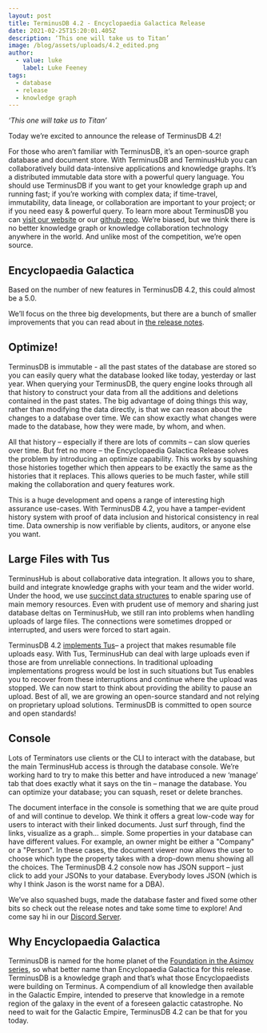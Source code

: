 ```yaml
---
layout: post
title: TerminusDB 4.2 - Encyclopaedia Galactica Release
date: 2021-02-25T15:20:01.405Z
description: ‘This one will take us to Titan’
image: /blog/assets/uploads/4.2_edited.png
author:
  - value: luke
    label: Luke Feeney
tags:
  - database
  - release
  - knowledge graph
---
```

*‘This one will take us to Titan’*

Today we’re excited to announce the release of TerminusDB 4.2!

For those who aren’t familiar with TerminusDB, it’s an open-source graph database and document store. With TerminusDB and TerminusHub you can collaboratively build data-intensive applications and knowledge graphs. It’s a distributed immutable data store with a powerful query language. You should use TerminusDB if you want to get your knowledge graph up and running fast; if you’re working with complex data; if time-travel, immutability, data lineage, or collaboration are important to your project; or if you need easy & powerful query. To learn more about TerminusDB you can [visit our website](https://terminusdb.com/) or our [github repo](https://github.com/terminusdb/terminusdb). We’re biased, but we think there is no better knowledge graph or knowledge collaboration technology anywhere in the world. And unlike most of the competition, we’re open source.

## Encyclopaedia Galactica

Based on the number of new features in TerminusDB 4.2, this could almost be a 5.0.

We’ll focus on the three big developments, but there are a bunch of smaller improvements that you can read about in [the release notes](https://github.com/terminusdb/terminusdb/blob/master/RELEASE_NOTES.md).

## Optimize!

TerminusDB is immutable - all the past states of the database are stored so you can easily query what the database looked like today, yesterday or last year. When querying your TerminusDB, the query engine looks through all that history to construct your data from all the additions and deletions contained in the past states. The big advantage of doing things this way, rather than modifying the data directly, is that we can reason about the changes to a database over time. We can show exactly what changes were made to the database, how they were made, by whom, and when.

All that history – especially if there are lots of commits – can slow queries over time. But fret no more – the Encyclopaedia Galactica Release solves the problem by introducing an optimize capability. This works by squashing those histories together which then appears to be exactly the same as the histories that it replaces. This allows queries to be much faster, while still making the collaboration and query features work.

This is a huge development and opens a range of interesting high assurance use-cases. With TerminusDB 4.2, you have a tamper-evident history system with proof of data inclusion and historical consistency in real time. Data ownership is now verifiable by clients, auditors, or anyone else you want.

## Large Files with Tus

TerminusHub is about collaborative data integration. It allows you to share, build and integrate knowledge graphs with your team and the wider world. Under the hood, we use [succinct data structures](https://terminusdb.com/t/papers/terminusdb-git.pdf) to enable sparing use of main memory resources. Even with prudent use of memory and sharing just database deltas on TerminusHub, we still ran into problems when handling uploads of large files. The connections were sometimes dropped or interrupted, and users were forced to start again.

TerminusDB 4.2 [implements Tus](https://github.com/terminusdb/tus)– a project that makes resumable file uploads easy. With Tus, TerminusHub can deal with large uploads even if those are from unreliable connections. In traditional uploading implementations progress would be lost in such situations but Tus enables you to recover from these interruptions and continue where the upload was stopped. We can now start to think about providing the ability to pause an upload. Best of all, we are growing an open-source standard and not relying on proprietary upload solutions. TerminusDB is committed to open source and open standards!

## Console

Lots of Terminators use clients or the CLI to interact with the database, but the main TerminusHub access is through the database console. We’re working hard to try to make this better and have introduced a new ‘manage’ tab that does exactly what it says on the tin – manage the database. You can optimize your database; you can squash, reset or delete branches.

The document interface in the console is something that we are quite proud of and will continue to develop. We think it offers a great low-code way for users to interact with their linked documents. Just surf through, find the links, visualize as a graph… simple. Some properties in your database can have different values. For example, an owner might be either a "Company" or a "Person". In these cases, the document viewer now allows the user to choose which type the property takes with a drop-down menu showing all the choices. The TerminusDB 4.2 console now has JSON support – just click to add your JSONs to your database. Everybody loves JSON (which is why I think Jason is the worst name for a DBA).

We’ve also squashed bugs, made the database faster and fixed some other bits so check out the release notes and take some time to explore! And come say hi in our [Discord Server](https://discord.gg/HynPgtY7Wg).

## Why Encyclopaedia Galactica

TerminusDB is named for the home planet of the [Foundation in the Asimov series](https://en.wikipedia.org/wiki/Foundation_series), so what better name than Encyclopaedia Galactica for this release. TerminusDB is a knowledge graph and that’s what those Encyclopaedists were building on Terminus. A compendium of all knowledge then available in the Galactic Empire, intended to preserve that knowledge in a remote region of the galaxy in the event of a foreseen galactic catastrophe. No need to wait for the Galactic Empire, TerminusDB 4.2 can be that for you today.